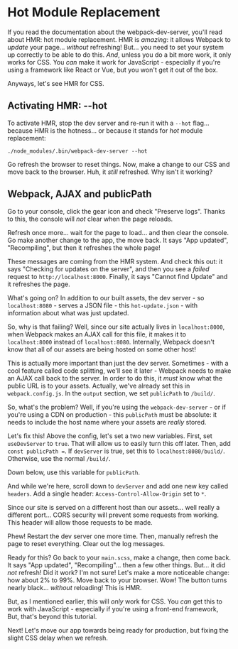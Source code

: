 # Hot Module Replacement

If you read the documentation about the webpack-dev-server, you'll read about HMR:
hot module replacement. HMR is *amazing*: it allows Webpack to *update* your page...
*without* refreshing! But... you need to set your system up correctly to be able
to do this. *And*, unless you do a bit more work, it only works for CSS. You *can*
make it work for JavaScript - especially if you're using a framework like React or
Vue, but you won't get it out of the box.

Anyways, let's see HMR for CSS.

## Activating HMR: --hot

To activate HMR, stop the dev server and re-run it with a `--hot` flag... because
HMR is the hotness... or because it stands for *hot* module replacement:

```terminal-silent
./node_modules/.bin/webpack-dev-server --hot
```

Go refresh the browser to reset things. Now, make a change to our CSS and move back
to the browser. Huh, it *still* refreshed. Why isn't it working?

## Webpack, AJAX and publicPath

Go to your console, click the gear icon and check "Preserve logs". Thanks to this,
the console will *not* clear when the page reloads.

Refresh once more... wait for the page to load... and then clear the console. Go
make another change to the app, the move back. It says "App updated", "Recompiling",
but then it refreshes the whole page!

These messages are coming from the HMR system. And check this out: it says
"Checking for updates on the server", and then you see a *failed* request to
`http://localhost:8000`. Finally, it says "Cannot find Update" and it refreshes
the page.

What's going on? In addition to our built assets, the dev server - so `localhost:8080` -
serves a JSON file - this `hot-update.json` - with information about what was just
updated.

So, why is that failing? Well, since our site actually lives in `localhost:8000`,
when Webpack makes an AJAX call for this file, it makes it to `localhost:8000` instead
of `localhost:8080`. Internally, Webpack doesn't know that all of our assets are
being hosted on some other host!

This is actually more important than just the dev server. Sometimes - with a cool
feature called code splitting, we'll see it later - Webpack needs to make an AJAX
call back to the server. In order to do this, it *must* know what the public URL
is to your assets. Actually, we've already set this in `webpack.config.js`. In the
`output` section, we set `publicPath` to `/build/`.

So, what's the problem? Well, if you're using the `webpack-dev-server` - or if you're
using a CDN on production - this `publicPath` must be absolute: it needs to include
the host name where your assets are *really* stored. 

Let's fix this! Above the config, let's set a two new variables. First, set
`useDevServer` to `true`. That will allow us to easily turn this off later. Then,
add `const publicPath =`. If `devServer` is true, set this to `localhost:8080/build/`.
Otherwise, use the normal `/build/`.

Down below, use this variable for `publicPath`.

And while we're here, scroll down to `devServer` and add one new key called `headers`.
Add a single header: `Access-Control-Allow-Origin` set to `*`. 

Since our site is served on a different host than our assets... well really a different
port... CORS security will prevent some requests from working. This header will
allow those requests to be made.

Phew! Restart the dev server one more time. Then, manually refresh the page to reset
everything. Clear out the log messages.

Ready for this? Go back to your `main.scss`, make a change, then come back. It
says "App updated", "Recompiling"... then a few other things. But... it did *not*
refresh! Did it work? I'm not sure! Let's make a more noticeable change: how about
2% to 99%. Move back to your browser. Wow! The button turns nearly black... *without*
reloading! This is HMR.

But, as I mentioned earlier, this will *only* work for CSS. You *can* get this to
work with JavaScript - especially if you're using a front-end framework, But, that's
beyond this tutorial.

Next! Let's move our app towards being ready for production, but fixing the slight
CSS delay when we refresh.
